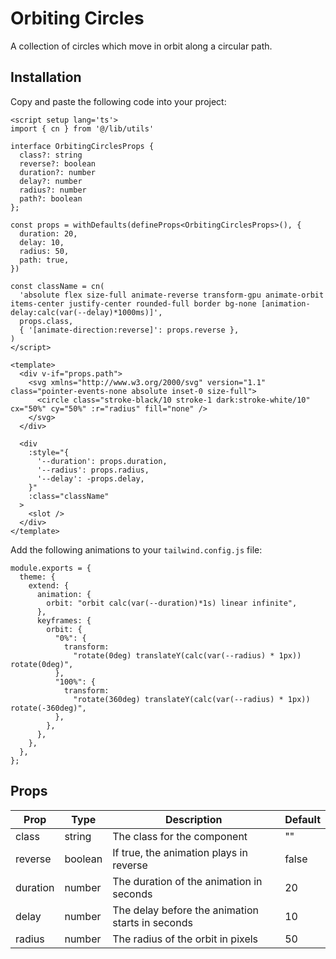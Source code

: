 # Orbiting Circles

A collection of circles which move in orbit along a circular path.

<demo src="../../src/example/orbitingCircles/Demo.vue" srcCode="../../src/spark-ui-demos/orbitingCircles/OrbitingCircles.vue" />

## Installation

Copy and paste the following code into your project:

```vue [OrbitingCircles.vue]
<script setup lang='ts'>
import { cn } from '@/lib/utils'

interface OrbitingCirclesProps {
  class?: string
  reverse?: boolean
  duration?: number
  delay?: number
  radius?: number
  path?: boolean
};

const props = withDefaults(defineProps<OrbitingCirclesProps>(), {
  duration: 20,
  delay: 10,
  radius: 50,
  path: true,
})

const className = cn(
  'absolute flex size-full animate-reverse transform-gpu animate-orbit items-center justify-center rounded-full border bg-none [animation-delay:calc(var(--delay)*1000ms)]',
  props.class,
  { '[animate-direction:reverse]': props.reverse },
)
</script>

<template>
  <div v-if="props.path">
    <svg xmlns="http://www.w3.org/2000/svg" version="1.1" class="pointer-events-none absolute inset-0 size-full">
      <circle class="stroke-black/10 stroke-1 dark:stroke-white/10" cx="50%" cy="50%" :r="radius" fill="none" />
    </svg>
  </div>

  <div
    :style="{
      '--duration': props.duration,
      '--radius': props.radius,
      '--delay': -props.delay,
    }"
    :class="className"
  >
    <slot />
  </div>
</template>
```

Add the following animations to your `tailwind.config.js` file:

```js{4,5,6,7,8,9,10,11,12,13,14,15,16,17,18} [tailwind.config.js]
module.exports = {
  theme: {
    extend: {
      animation: {
        orbit: "orbit calc(var(--duration)*1s) linear infinite",
      },
      keyframes: {
        orbit: {
          "0%": {
            transform:
              "rotate(0deg) translateY(calc(var(--radius) * 1px)) rotate(0deg)",
          },
          "100%": {
            transform:
              "rotate(360deg) translateY(calc(var(--radius) * 1px)) rotate(-360deg)",
          },
        },
      },
    },
  },
};
```

## Props

| Prop     | Type    | Description                                      | Default |
| -------- | ------- | ------------------------------------------------ | ------- |
| class    | string  | The class for the component                      | ""      |
| reverse  | boolean | If true, the animation plays in reverse          | false   |
| duration | number  | The duration of the animation in seconds         | 20      |
| delay    | number  | The delay before the animation starts in seconds | 10      |
| radius   | number  | The radius of the orbit in pixels                | 50      |
